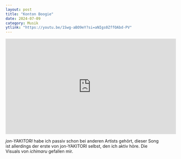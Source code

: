 ```yaml
---
layout: post
title: "Konton Boogie"
date: 2024-07-09
category: Musik
ytlink: "https://youtu.be/1Swg-aBO9eY?si=aNIgs0ZffOAbd-PV"
---
```


<iframe width="560" height="315" src="https://www.youtube.com/embed/1Swg-aBO9eY?si=HSygsHQQ5VBZZSO5&amp;controls=1" title="YouTube video player" frameborder="0" allow="accelerometer; autoplay; clipboard-write; encrypted-media; gyroscope; picture-in-picture; web-share" referrerpolicy="strict-origin-when-cross-origin" allowfullscreen></iframe>

_jon-YAKITORI_ habe ich passiv schon bei anderen Artists gehört, dieser Song ist allerdings der erste von jon-YAKITORI
selbst, den ich aktiv höre. Die Visuals von _ichimaru_ gefallen mir.